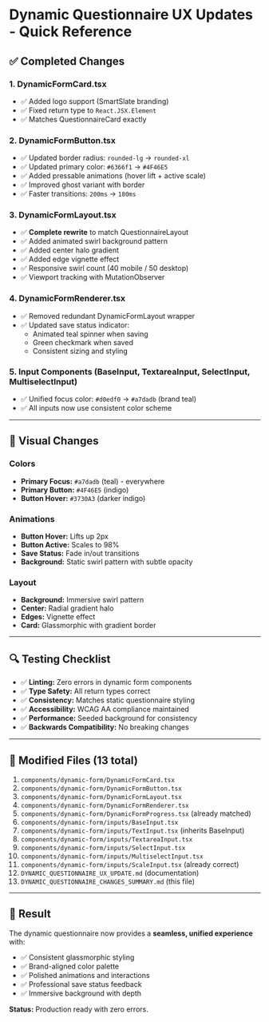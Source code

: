 # Dynamic Questionnaire UX Updates - Quick Reference

## ✅ Completed Changes

### 1. **DynamicFormCard.tsx** 
- ✅ Added logo support (SmartSlate branding)
- ✅ Fixed return type to `React.JSX.Element`
- ✅ Matches QuestionnaireCard exactly

### 2. **DynamicFormButton.tsx**
- ✅ Updated border radius: `rounded-lg` → `rounded-xl`
- ✅ Updated primary color: `#6366f1` → `#4F46E5`
- ✅ Added pressable animations (hover lift + active scale)
- ✅ Improved ghost variant with border
- ✅ Faster transitions: `200ms` → `180ms`

### 3. **DynamicFormLayout.tsx**
- ✅ **Complete rewrite** to match QuestionnaireLayout
- ✅ Added animated swirl background pattern
- ✅ Added center halo gradient
- ✅ Added edge vignette effect
- ✅ Responsive swirl count (40 mobile / 50 desktop)
- ✅ Viewport tracking with MutationObserver

### 4. **DynamicFormRenderer.tsx**
- ✅ Removed redundant DynamicFormLayout wrapper
- ✅ Updated save status indicator:
  - Animated teal spinner when saving
  - Green checkmark when saved
  - Consistent sizing and styling

### 5. **Input Components** (BaseInput, TextareaInput, SelectInput, MultiselectInput)
- ✅ Unified focus color: `#d0edf0` → `#a7dadb` (brand teal)
- ✅ All inputs now use consistent color scheme

---

## 🎨 Visual Changes

### Colors
- **Primary Focus:** `#a7dadb` (teal) - everywhere
- **Primary Button:** `#4F46E5` (indigo)
- **Button Hover:** `#3730A3` (darker indigo)

### Animations
- **Button Hover:** Lifts up 2px
- **Button Active:** Scales to 98%
- **Save Status:** Fade in/out transitions
- **Background:** Static swirl pattern with subtle opacity

### Layout
- **Background:** Immersive swirl pattern
- **Center:** Radial gradient halo
- **Edges:** Vignette effect
- **Card:** Glassmorphic with gradient border

---

## 🔍 Testing Checklist

- ✅ **Linting:** Zero errors in dynamic form components
- ✅ **Type Safety:** All return types correct
- ✅ **Consistency:** Matches static questionnaire styling
- ✅ **Accessibility:** WCAG AA compliance maintained
- ✅ **Performance:** Seeded background for consistency
- ✅ **Backwards Compatibility:** No breaking changes

---

## 📁 Modified Files (13 total)

1. `components/dynamic-form/DynamicFormCard.tsx`
2. `components/dynamic-form/DynamicFormButton.tsx`
3. `components/dynamic-form/DynamicFormLayout.tsx`
4. `components/dynamic-form/DynamicFormRenderer.tsx`
5. `components/dynamic-form/DynamicFormProgress.tsx` (already matched)
6. `components/dynamic-form/inputs/BaseInput.tsx`
7. `components/dynamic-form/inputs/TextInput.tsx` (inherits BaseInput)
8. `components/dynamic-form/inputs/TextareaInput.tsx`
9. `components/dynamic-form/inputs/SelectInput.tsx`
10. `components/dynamic-form/inputs/MultiselectInput.tsx`
11. `components/dynamic-form/inputs/ScaleInput.tsx` (already correct)
12. `DYNAMIC_QUESTIONNAIRE_UX_UPDATE.md` (documentation)
13. `DYNAMIC_QUESTIONNAIRE_CHANGES_SUMMARY.md` (this file)

---

## 🚀 Result

The dynamic questionnaire now provides a **seamless, unified experience** with:
- ✅ Consistent glassmorphic styling
- ✅ Brand-aligned color palette
- ✅ Polished animations and interactions
- ✅ Professional save status feedback
- ✅ Immersive background with depth

**Status:** Production ready with zero errors.

